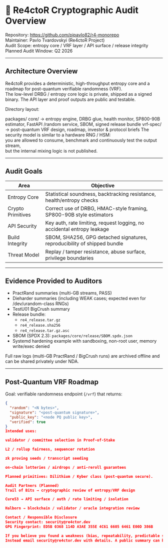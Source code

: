 # 🔐 Re4ctoR Cryptographic Audit Overview

Repository: https://github.com/pipavlo82/r4-monorepo  
Maintainer: Pavlo Tvardovskyi (Re4ctoR Project)  
Audit Scope: entropy core / VRF layer / API surface / release integrity  
Planned Audit Window: Q2 2026

---

## Architecture Overview

Re4ctoR provides a deterministic, high-throughput entropy core and a roadmap for post-quantum verifiable randomness (VRF).  
The low-level DRBG / entropy core logic is private, shipped as a signed binary. The API layer and proof outputs are public and testable.

Directory layout:

packages/
core/ → entropy engine, DRBG glue, health monitor, SP800-90B estimator,
FastAPI /random service, SBOM, signed release bundle
vrf-spec/ → post-quantum VRF design, roadmap, investor & protocol briefs
The security model is similar to a hardware RNG / HSM:  
you are allowed to consume, benchmark and continuously test the output stream,  
but the internal mixing logic is not published.

---

## Audit Goals

| Area            | Objective                                                                 |
|-----------------|---------------------------------------------------------------------------|
| Entropy Core    | Statistical soundness, backtracking resistance, health/entropy checks     |
| Crypto Primitives | Correct use of DRBG, HMAC-style framing, SP800-90B style estimators     |
| API Security    | Key auth, rate limiting, request logging, no accidental entropy leakage   |
| Build Integrity | SBOM, SHA256, GPG detached signatures, reproducibility of shipped bundle  |
| Threat Model    | Replay / tamper resistance, abuse surface, privilege boundaries           |

---

## Evidence Provided to Auditors

- PractRand summaries (multi-GB streams, PASS)
- Dieharder summaries (including WEAK cases; expected even for /dev/urandom-class RNGs)
- TestU01 BigCrush summary
- Release bundle:
  - `re4_release.tar.gz`
  - `re4_release.sha256`
  - `re4_release.tar.gz.asc`
- SBOM (SPDX 2.3): `packages/core/release/SBOM.spdx.json`
- Systemd hardening example with sandboxing, non-root user, memory write/exec denied

Full raw logs (multi-GB PractRand / BigCrush runs) are archived offline and can be shared privately under NDA.

---

## Post-Quantum VRF Roadmap

Goal: verifiable randomness endpoint (`/vrf`) that returns:

```json
{
  "random": "<N bytes>",
  "signature": "<post-quantum signature>",
  "public_key": "<node PQ public key>",
  "verified": true
}
Intended uses:

validator / committee selection in Proof-of-Stake

L2 / rollup fairness, sequencer rotation

zk proving seeds / transcript seeding

on-chain lotteries / airdrops / anti-reroll guarantees

Planned primitives: Dilithium / Kyber class (post-quantum secure).

Audit Partners (Planned)
Trail of Bits → cryptographic review of entropy/VRF design

Cure53 → API surface / auth / rate limiting / isolation

Halborn → blockchain / validator / oracle integration review

Contact / Responsible Disclosure
Security contact: security@re4ctor.dev
GPG Fingerprint: ED5B 0368 114D A3AE 355E 4C61 6605 6461 E00D 386B

If you believe you found a weakness (bias, repeatability, predictable state, API abuse vector), please DO NOT open a public GitHub issue.
Instead email security@re4ctor.dev with details. A public summary can be coordinated after triage.
